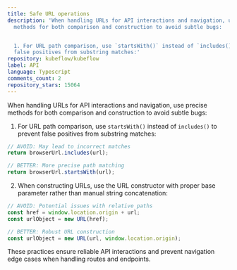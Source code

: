 ```yaml
---
title: Safe URL operations
description: 'When handling URLs for API interactions and navigation, use precise
  methods for both comparison and construction to avoid subtle bugs:


  1. For URL path comparison, use `startsWith()` instead of `includes()` to prevent
  false positives from substring matches:'
repository: kubeflow/kubeflow
label: API
language: Typescript
comments_count: 2
repository_stars: 15064
---
```


When handling URLs for API interactions and navigation, use precise methods for both comparison and construction to avoid subtle bugs:

1. For URL path comparison, use `startsWith()` instead of `includes()` to prevent false positives from substring matches:

```typescript
// AVOID: May lead to incorrect matches
return browserUrl.includes(url);

// BETTER: More precise path matching
return browserUrl.startsWith(url);
```

2. When constructing URLs, use the URL constructor with proper base parameter rather than manual string concatenation:

```typescript
// AVOID: Potential issues with relative paths
const href = window.location.origin + url;
const urlObject = new URL(href);

// BETTER: Robust URL construction
const urlObject = new URL(url, window.location.origin);
```

These practices ensure reliable API interactions and prevent navigation edge cases when handling routes and endpoints.
